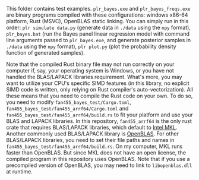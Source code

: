 This folder contains test examples. `plr_bayes.exe` and `plr_bayes_freqs.exe` are binary programs compiled with these configurations: windows x86-64 platform, Rust (MSVC), OpenBLAS static linking. You can simply run in this order: `plr simulate data.py` (generate data in `./data` using the `npy` format), `plr_bayes.bat` (run the Bayes panel linear regression model with command line arguments passed to `plr_bayes.exe`, and generate posterior samples in `./data` using the `npy` format), `plr plot.py` (plot the probability density function of generated samples).

Note that the compiled Rust binary file may not run correctly on your computer if, say, your operating system is Windows, or you have not handled the BLAS/LAPACK libraries requirement. What's more, you may want to utilize your CPU's specific SIMD features (in this library, no explicit SIMD code is written, only relying on Rust compiler's auto-vectorization). All these means that you need to compile the Rust code on your own. To do so, you need to modify `fan455_bayes_test/Cargo.toml`, `fan455_bayes_test/fan455_arrf64/Cargo.toml` and `fan455_bayes_test/fan455_arrf64/build.rs` to fit your platform and use your BLAS and LAPACK libraries. In this repository, `fan455_arrf64` is the only rust crate that requires BLAS/LAPACK libraries, which default to [Intel MKL](https://www.intel.com/content/www/us/en/developer/tools/oneapi/base-toolkit-download.html). Another commonly used BLAS/LAPACK library is [OpenBLAS](https://github.com/OpenMathLib/OpenBLAS). For other BLAS/LAPACK libraries, you need to set their file paths and names in `fan455_bayes_test/fan455_arrf64/build.rs`. On my computer, MKL runs faster than OpenBLAS. But since MKL does not have an open license, the compiled program in this repository uses OpenBLAS. Note that if you use a precompiled version of OpenBLAS, you may need to link to `libopenblas.dll` at runtime.

